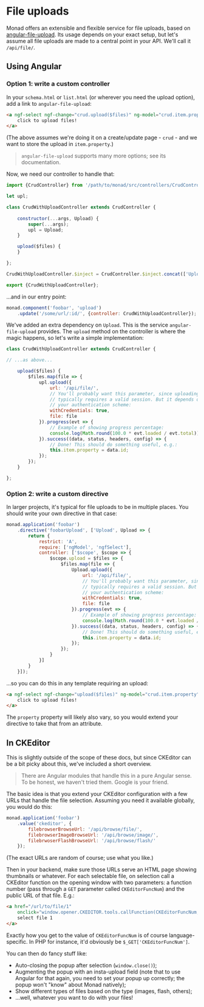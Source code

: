 # File uploads
Monad offers an extensible and flexible service for file uploads, based on
[angular-file-upload](https://github.com/danialfarid/angular-file-upload). Its
usage depends on your exact setup, but let's assume all file uploads are made
to a central point in your API. We'll call it `/api/file/`.

## Using Angular

### Option 1: write a custom controller
In your `schema.html` or `list.html` (or wherever you need the upload option),
add a link to `angular-file-upload`:

```html
<a ngf-select ngf-change="crud.upload($files)" ng-model="crud.item.property" href>
    click to upload files!
</a>
```

(The above assumes we're doing it on a create/update page - `crud` - and we want
to store the upload in `item.property`.)

> `angular-file-upload` supports many more options; see its documentation.

Now, we need our controller to handle that:

```javascript
import {CrudController} from '/path/to/monad/src/controllers/CrudController';

let upl;

class CrudWithUploadController extends CrudController {
    
    constructor(...args, Upload) {
        super(...args);
        upl = Upload;
    }

    upload($files) {
    }

};

CrudWithUploadController.$inject = CrudController.$inject.concat(['Upload']);

export {CrudWithUploadController};
```

...and in our entry point:

```javascript
monad.component('foobar', 'upload')
    .update('/some/url/:id/', {controller: CrudWithUploadController});
```

We've added an extra dependency on `Upload`. This is the service
`angular-file-upload` provides. The `upload` method on the controller is where
the magic happens, so let's write a simple implementation:

```javascript
class CrudWithUploadController extends CrudController {

// ...as above...

    upload($files) {
        $files.map(file => {
            upl.upload({
                url: '/api/file/',
                // You'll probably want this parameter, since uploading
                // typically requires a valid session. But it depends on
                // your authentication scheme:
                withCredentials: true,
                file: file
            }).progress(evt => {
                // Example of showing progress percentage:
                console.log(Math.round(100.0 * evt.loaded / evt.total));
            }).success((data, status, headers, config) => {
                // Done! This should do something useful, e.g.:
                this.item.property = data.id;
            });
        });
    }

};
```

### Option 2: write a custom directive
In larger projects, it's typical for file uploads to be in multiple places. You
should write your own directive in that case:

```javascript
monad.application('foobar')
    .directive('foobarUpload', ['Upload', Upload => {
        return {
            restrict: 'A',
            require: ['ngModel', 'ngfSelect'],
            controller: ['$scope', $scope => {
                $scope.upload = $files => {
                    $files.map(file => {
                        Upload.upload({
                            url: '/api/file/',
                            // You'll probably want this parameter, since uploading
                            // typically requires a valid session. But it depends on
                            // your authentication scheme:
                            withCredentials: true,
                            file: file
                        }).progress(evt => {
                            // Example of showing progress percentage:
                            console.log(Math.round(100.0 * evt.loaded / evt.total));
                        }).success((data, status, headers, config) => {
                            // Done! This should do something useful, e.g.:
                            this.item.property = data.id;
                        });
                    });
                }
            }]
        }
    }]);
```

...so you can do this in any template requiring an upload:

```html
<a ngf-select ngf-change="upload($files)" ng-model="crud.item.property" foobar-upload href>
    click to upload files!
</a>
```

The `property` property will likely also vary, so you would extend your
directive to take that from an attribute.

## In CKEditor
This is slightly outside of the scope of these docs, but since CKEditor can be
a bit picky about this, we've included a short overview.

> There are Angular modules that handle this in a pure Angular sense. To be
> honest, we haven't tried them. Google is your friend.

The basic idea is that you extend your CKEditor configuration with a few URLs
that handle the file selection. Assuming you need it available globally, you
would do this:

```javascript
monad.application('foobar')
    .value('ckeditor', {
        filebrowserBrowseUrl: '/api/browse/file/',
        filebrowserImageBrowseUrl: '/api/browse/image/',
        filebrwoserFlashBrowseUrl: '/api/browse/flash/'
    });
```

(The exact URLs are random of course; use what you like.)

Then in your backend, make sure those URLs serve an HTML page showing thumbnails
or whatever. For each selectable file, on selection call a CKEditor function on
the opening window with two parameters: a function number (pass through a `GET`
parameter called `CKEditorFuncNum`) and the public URL of that file. E.g.:

```html
<a href="/url/to/file/1"
    onclick="window.opener.CKEDITOR.tools.callFunction(CKEditorFuncNum, '/url/to/file/1')">
    select file 1
</a>
```

Exactly how you get to the value of `CKEditorFuncNum` is of course
language-specific. In PHP for instance, it'd obviously be
`$_GET['CKEditorFuncNum']`.

You can then do fancy stuff like:
- Auto-closing the popup after selection (`window.close()`);
- Augmenting the popup with an insta-upload field (note that to use Angular for
  that again, you need to set your popup up correctly; the popup won't "know"
  about Monad natively);
- Show different types of files based on the type (images, flash, others);
- ...well, whatever you want to do with your files!

